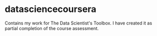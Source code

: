 # datasciencecoursera
Contains my work for The Data Scientist's Toolbox.
I have created it as partial completion of the course assessment. 

